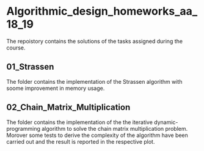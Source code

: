 # Algorithmic_design_homeworks_aa_18_19
The repoistory contains the solutions of the tasks assigned during the course.

## 01_Strassen
The folder contains the implementation of the Strassen algorithm with soome improvement in memory usage. 

## 02_Chain_Matrix_Multiplication
The folder contains the implementation of the the iterative dynamic-programming algorithm to solve the chain matrix multiplication problem. Morover some tests to derive the complexity of the algorithm have been carried out and the result is reported in the respective plot.
